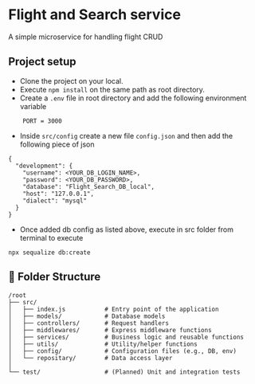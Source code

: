 # Flight and Search service
A simple microservice for handling flight CRUD 

## Project setup 
- Clone the project on your local.
- Execute `npm install` on the same path as root directory.
- Create a `.env` file in root directory and add the following environment variable
```
    PORT = 3000
```
- Inside `src/config` create a new file `config.json` and then add the following piece of json 
```
{
  "development": {
    "username": <YOUR_DB_LOGIN_NAME>,
    "password": <YOUR_DB_PASSWORD>,
    "database": "Flight_Search_DB_local",
    "host": "127.0.0.1",
    "dialect": "mysql"
  }
}
```
- Once added db config as listed above, execute in src folder from terminal to execute
```
npx sequalize db:create
```

## 📁 Folder Structure

```
/root
├── src/
│   ├── index.js           # Entry point of the application
│   ├── models/            # Database models
│   ├── controllers/       # Request handlers
│   ├── middlewares/       # Express middleware functions
│   ├── services/          # Business logic and reusable functions
│   ├── utils/             # Utility/helper functions
│   ├── config/            # Configuration files (e.g., DB, env)
│   └── repositary/        # Data access layer
│
└── test/                  # (Planned) Unit and integration tests
```